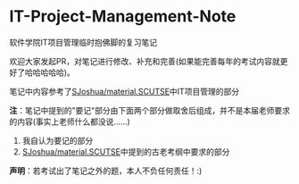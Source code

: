 # IT-Project-Management-Note
软件学院IT项目管理临时抱佛脚的复习笔记



欢迎大家发起PR，对笔记进行修改、补充和完善(如果能完善每年的考试内容就更好了哈哈哈哈哈)。

笔记中内容参考了[SJoshua/material.SCUTSE](https://github.com/SJoshua/material.SCUTSE)中IT项目管理的部分



**注**：笔记中提到的"要记"部分由下面两个部分做取舍后组成，并不是本届老师要求的内容(事实上老师什么都没说......)

1. 我自认为要记的部分
2. [SJoshua/material.SCUTSE](https://github.com/SJoshua/material.SCUTSE)中提到的古老考纲中要求的部分





**声明**：若考试出了笔记之外的题，本人不负任何责任！:)

